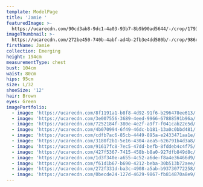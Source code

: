 ```yaml
---
template: ModelPage
title: 'Jamie '
featuredImage: >-
  https://ucarecdn.com/90cd3ab8-9dc1-4a03-93b7-8b9b90ad5644/-/crop/1793x952/0,0/-/preview/
imageThumbnail: >-
  https://ucarecdn.com/272be450-740b-4abf-ad4b-2fb3e4dd580b/-/crop/986x1386/323,0/-/preview/
firstName: Jamie
collection: Emerging
height: 194cm
measurementType: chest
bust: 104cm
waist: 80cm
hips: 95cm
size: L/32
shoeSize: '12'
hair: Brown
eyes: Green
imagePortfolio:
  - image: 'https://ucarecdn.com/8f1191a1-b8f8-4d92-91f6-b296478ee613/'
  - image: 'https://ucarecdn.com/3e007556-3689-4eed-9966-67888591b96a/'
  - image: 'https://ucarecdn.com/7252184f-380e-4e2f-a9f7-f041cab22e5d/'
  - image: 'https://ucarecdn.com/4b070994-6f49-46dc-b181-13a0c0bbd481/'
  - image: 'https://ucarecdn.com/cdfb7ac6-85cb-4449-895a-e2433471aa1e/'
  - image: 'https://ucarecdn.com/3180f2b1-5e16-4304-aea5-626791b4d3a8/'
  - image: 'https://ucarecdn.com/91617fc8-7ec5-47dd-befb-8fddeb4c4f75/'
  - image: 'https://ucarecdn.com/427f5367-7415-458b-b8a0-927dfb849d8c/'
  - image: 'https://ucarecdn.com/1d3f340e-a655-4c52-a6de-f8a4e36466d9/'
  - image: 'https://ucarecdn.com/f61d1b67-b690-4212-beba-30b513b72aee/'
  - image: 'https://ucarecdn.com/272f331d-ba3c-4908-a5ab-b93730772258/'
  - image: 'https://ucarecdn.com/0becde24-127d-4629-9867-fb814870a8e9/'
---
```


